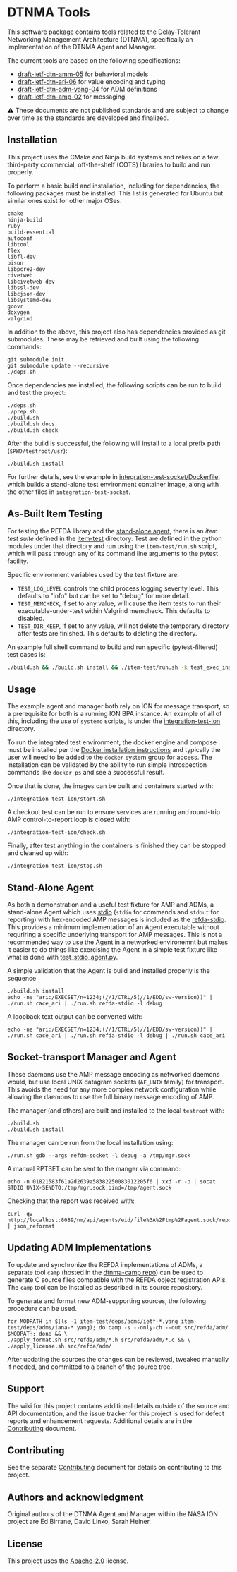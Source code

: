 <!--
Copyright (c) 2011-2025 The Johns Hopkins University Applied Physics
Laboratory LLC.

This file is part of the Delay-Tolerant Networking Management
Architecture (DTNMA) Tools package.

Licensed under the Apache License, Version 2.0 (the "License");
you may not use this file except in compliance with the License.
You may obtain a copy of the License at
    http://www.apache.org/licenses/LICENSE-2.0
Unless required by applicable law or agreed to in writing, software
distributed under the License is distributed on an "AS IS" BASIS,
WITHOUT WARRANTIES OR CONDITIONS OF ANY KIND, either express or implied.
See the License for the specific language governing permissions and
limitations under the License.
-->
# DTNMA Tools

This software package contains tools related to the Delay-Tolerant Networking Management Architecture (DTNMA), specifically an implementation of the DTNMA Agent and Manager.

The current tools are based on the following specifications:

* [draft-ietf-dtn-amm-05](https://datatracker.ietf.org/doc/html/draft-ietf-dtn-amm-05) for behavioral models
* [draft-ietf-dtn-ari-06](https://datatracker.ietf.org/doc/html/draft-ietf-dtn-ari-06) for value encoding and typing
* [draft-ietf-dtn-adm-yang-04](https://datatracker.ietf.org/doc/html/draft-ietf-dtn-adm-yang-04) for ADM definitions
* [draft-ietf-dtn-amp-02](https://datatracker.ietf.org/doc/html/draft-ietf-dtn-amp-02) for messaging

:warning: These documents are not published standards and are subject to change over time as the standards are developed and finalized.

## Installation

This project uses the CMake and Ninja build systems and relies on a few third-party commercial, off-the-shelf (COTS) libraries to build and run properly.

To perform a basic build and installation, including for dependencies, the following packages must be installed. This list is generated for Ubuntu but similar ones exist for other major OSes.

```
cmake
ninja-build
ruby
build-essential
autoconf
libtool
flex 
libfl-dev
bison
libpcre2-dev
civetweb
libcivetweb-dev
libssl-dev
libcjson-dev
libsystemd-dev
gcovr
doxygen
valgrind
```

In addition to the above, this project also has dependencies provided as git submodules. These may be retrieved and built using the following commands:

```
git submodule init
git submodule update --recursive
./deps.sh
```

Once dependencies are installed, the following scripts can be run to build and test the project:
```
./deps.sh
./prep.sh
./build.sh
./build.sh docs
./build.sh check
```
After the build is successful, the following will install to a local prefix path (`$PWD/testroot/usr`):
```
./build.sh install
```

For further details, see the example in [integration-test-socket/Dockerfile](integration-test-socket/Dockerfile), which builds a stand-alone test environment container image, along with the other files in `integration-test-socket`.

## As-Built Item Testing

For testing the REFDA library and the [stand-alone agent](#stand-alone-agent), there is an _item test suite_ defined in the [item-test](item-test) directory.
Test are defined in the python modules under that directory and run using the `item-test/run.sh` script, which will pass through any of its command line arguments to the pytest facility.

Specific environment variables used by the test fixture are:

 - `TEST_LOG_LEVEL` controls the child process logging severity level. This defaults to "info" but can be set to "debug" for more detail.
 - `TEST_MEMCHECK`, if set to any value, will cause the item tests to run their executable-under-test within Valgrind memcheck. This defaults to disabled.
 - `TEST_DIR_KEEP`, if set to any value, will not delete the temporary directory after tests are finished. This defaults to deleting the directory.

An example full shell command to build and run specific (pytest-filtered) test cases is:
```sh
./build.sh && ./build.sh install && ./item-test/run.sh -k test_exec_inspect
```


## Usage

The example agent and manager both rely on ION for message transport, so a prerequisite for both is a running ION BPA instance.
An example of all of this, including the use of `systemd` scripts, is under the [integration-test-ion](integration-test-ion) directory.

To run the integrated test environment, the docker engine and compose must be installed per the [Docker installation instructions](https://docs.docker.com/engine/install/ubuntu/#install-using-the-repository) and typically the user will need to be added to the `docker` system group for access.
The installation can be validated by the ability to run simple introspection commands like `docker ps` and see a successful result.

Once that is done, the images can be built and containers started with:
```
./integration-test-ion/start.sh
```
A checkout test can be run to ensure services are running and round-trip AMP control-to-report loop is closed with:
```
./integration-test-ion/check.sh
```
Finally, after test anything in the containers is finished they can be stopped and cleaned up with:
```
./integration-test-ion/stop.sh
```

## Stand-Alone Agent

As both a demonstration and a useful test fixture for AMP and ADMs, a stand-alone Agent which uses [stdio](https://en.cppreference.com/w/c/io) (`stdin` for commands and `stdout` for reporting) with hex-encoded AMP messages is included as the [refda-stdio](src/refda_stdio/main.c).
This provides a minimum implementation of an Agent executable without requriring a specific underlying transport for AMP messages.
This is not a recommended way to use the Agent in a networked environemnt but makes it easier to do things like exercising the Agent in a simple test fixture like what is done with [test_stdio_agent.py](agent-test/test_stdio_agent.py).

A simple validation that the Agent is build and installed properly is the sequence
```
./build.sh install
echo -ne "ari:/EXECSET/n=1234;(//1/CTRL/5(//1/EDD/sw-version))" | ./run.sh cace_ari | ./run.sh refda-stdio -l debug
```

A loopback text output can be converted with:
```
echo -ne "ari:/EXECSET/n=1234;(//1/CTRL/5(//1/EDD/sw-version))" | ./run.sh cace_ari | ./run.sh refda-stdio -l debug | ./run.sh cace_ari
```

## Socket-transport Manager and Agent

These daemons use the AMP message encoding as networked daemons would, but use local UNIX datagram sockets (`AF_UNIX` family) for transport.
This avoids the need for any more complex network configuration while allowing the daemons to use the full binary message encoding of AMP.

The manager (and others) are built and installed to the local `testroot` with:
```
./build.sh
./build.sh install
```

The manager can be run from the local installation using:
```
./run.sh gdb --args refdm-socket -l debug -a /tmp/mgr.sock
```

A manual RPTSET can be sent to the manger via command:
```
echo -n 01821583f61a2d2639a58382250083012205f6 | xxd -r -p | socat STDIO UNIX-SENDTO:/tmp/mgr.sock,bind=/tmp/agent.sock
```

Checking that the report was received with:
```
curl -qv http://localhost:8089/nm/api/agents/eid/file%3A%2Ftmp%2Fagent.sock/reports/hex | json_reformat
```

## Updating ADM Implementations

To update and synchronize the REFDA implementations of ADMs, a separate tool `camp` (hosted in the [dtnma-camp repo](https://github.com/JHUAPL-DTNMA/dtnma-camp)) can be used to generate C source files compatible with the REFDA object registration APIs.
The `camp` tool can be installed as described in its source repository.

To generate and format new ADM-supporting sources, the following procedure can be used.
```
for MODPATH in $(ls -1 item-test/deps/adms/ietf-*.yang item-test/deps/adms/iana-*.yang); do camp -s --only-ch --out src/refda/adm/ $MODPATH; done && \
./apply_format.sh src/refda/adm/*.h src/refda/adm/*.c && \
./apply_license.sh src/refda/adm/
```

After updating the sources the changes can be reviewed, tweaked manually if needed, and committed to a branch of the source tree.

## Support
The wiki for this project contains additional details outside of the source and API documentation, and the issue tracker for this project is used for defect reports and enhancement requests.
Additional details are in the [Contributing](CONTRIBUTING.md) document.

## Contributing
See the separate [Contributing](CONTRIBUTING.md) document for details on contributing to this project.

## Authors and acknowledgment
Original authors of the DTNMA Agent and Manager within the NASA ION project are Ed Birrane, David Linko, Sarah Heiner.

## License
This project uses the [Apache-2.0](LICENSE.txt) license.
